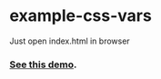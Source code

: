 # example-css-vars

Just open index.html in browser

### [See this demo](https://maksimkunaev.github.io/example-css-vars/).
